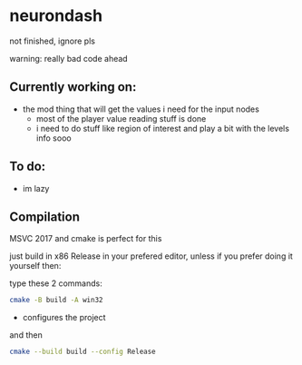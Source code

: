 # neurondash
not finished, ignore pls

warning: really bad code ahead

## Currently working on:
- the mod thing that will get the values i need for the input nodes
    - most of the player value reading stuff is done
    - i need to do stuff like region of interest and play a bit with the levels info sooo
## To do:
- im lazy

## Compilation

MSVC 2017 and cmake is perfect for this

just build in x86 Release in your prefered editor, unless if you prefer doing it yourself then:

type these 2 commands:

```bash
cmake -B build -A win32 
```
- configures the project

and then
```bash
cmake --build build --config Release
```
